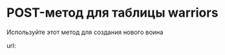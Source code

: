 # POST-метод для таблицы warriors

Используйте этот метод для создания нового воина

url: [](http://127.0.0.1:8000/war/warriors/create/)